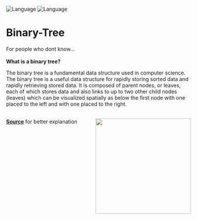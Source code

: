 ![Language](https://img.shields.io/badge/language-C%2B%2B-ff69b4.svg)
![Language](https://img.shields.io/badge/language-C%2B%2B-F95A5A.svg)
# Binary-Tree

For people who dont know...
<br></br>
<strong>What is a binary tree?</strong>

The binary tree is a fundamental data structure used in computer science. The binary tree is 
a useful data structure for rapidly storing sorted data and rapidly retrieving stored data. 
It is composed of parent nodes, or leaves, each of which stores data and also links to up to two 
other child nodes (leaves) which can be visualized spatially as below the first node with one placed to 
the left and with one placed to the right.
<br></br>

<img align="right" height="260" src="http://cslibrary.stanford.edu/110/binarytree.gif">


                				     
<strong><a href="http://www.cprogramming.com/tutorial/lesson18.html">Source</a></strong> for better explanation
